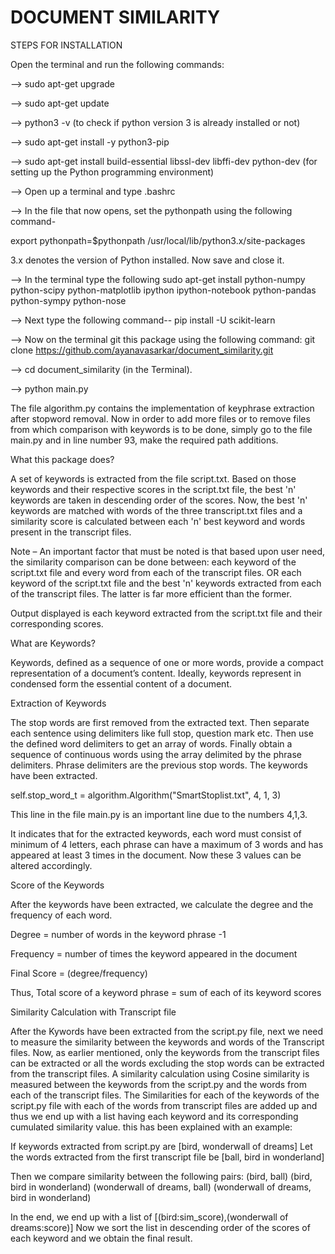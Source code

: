 ﻿# DOCUMENT SIMILARITY

STEPS FOR INSTALLATION

Open the terminal and run the following commands:

--> sudo apt-get upgrade

--> sudo apt-get update

--> python3 -v (to check if python version 3 is already installed or not)

--> sudo apt-get install -y python3-pip

--> sudo apt-get install build-essential libssl-dev libffi-dev python-dev
(for setting up the Python programming environment)

--> Open up a terminal and type .bashrc

--> In the file that now opens, set the pythonpath using the following command-

export pythonpath=$pythonpath /usr/local/lib/python3.x/site-packages

3.x denotes the version of Python installed. Now save and close it.

--> In the terminal type the following
sudo apt-get install python-numpy python-scipy python-matplotlib ipython ipython-notebook python-pandas python-sympy python-nose

--> Next type the following command--
pip install -U scikit-learn

--> Now on the terminal git this package using the following command:
git clone https://github.com/ayanavasarkar/document_similarity.git

--> cd document_similarity (in the Terminal).

--> python main.py

The file algorithm.py contains the implementation of keyphrase extraction after stopword removal. Now in order to add more files or to remove files from which comparison with keywords is to be done, simply go to the file main.py and in line number 93, make the required path additions.



What this package does?


A set of keywords is extracted from the file script.txt.
Based on those keywords and their respective scores in the script.txt file, the best 'n' keywords are taken in descending order of the scores.
Now, the best 'n' keywords are matched with words of the three transcript.txt files and a similarity score is calculated between each 'n' best keyword and words present in the transcript files.

Note – An important factor that must be noted is that based upon user need, the similarity comparison can be done between:
each keyword of the script.txt file and every word from each of the transcript files.
					OR
each keyword of the script.txt file and the best 'n' keywords extracted from each of the transcript files.
The latter is far more efficient than the former.

Output displayed is each keyword extracted from the script.txt file and their corresponding scores.





What are Keywords?

Keywords, defined as a sequence of one or more words, provide a compact representation of a document’s content. Ideally, keywords represent in condensed form the essential content of a document.





Extraction of Keywords

The stop words are first removed from the extracted text. 
Then separate each sentence using delimiters like full stop, question mark etc.
Then use the defined word delimiters to get an array of words.
Finally obtain a sequence of continuous words using the array delimited by the phrase delimiters. Phrase delimiters are the previous stop words.
The keywords have been extracted.

self.stop_word_t = algorithm.Algorithm("SmartStoplist.txt", 4, 1, 3)

This line in the file main.py is an important line due to the numbers 4,1,3.

It indicates that for the extracted keywords, each word must consist of minimum of 4 letters, each phrase can have a maximum of 3 words and has appeared at least 3 times in the document. Now these 3 values can be altered accordingly.






Score of the Keywords

After the keywords have been extracted, we calculate the degree and the frequency of each word.

Degree = number of words in the keyword phrase -1

Frequency = number of times the keyword appeared in the document

Final Score = (degree/frequency)

Thus, Total score of a keyword phrase = sum of each of its keyword scores


Similarity Calculation with Transcript file

After the Kywords have been extracted from the script.py file, next we need to measure the similarity between the keywords and words of the Transcript files. Now, as earlier mentioned, only the keywords from the transcript files can be extracted or all the words excluding the stop words can be extracted from the transcript files. 
A similarity calculation using Cosine similarity is measured between the keywords from the script.py and the words from each of the transcript files. The Similarities for each of the keywords of the script.py file with each of the words from transcript files are added up and thus we end up with a list having each keyword and its corresponding cumulated similarity value. this has been explained with an example:

If keywords extracted from script.py are [bird, wonderwall of dreams]
Let the words extracted from the first transcript file be [ball, bird in wonderland]

Then we compare similarity between the following pairs:
(bird, ball)
(bird, bird in wonderland)
(wonderwall of dreams, ball)
(wonderwall of dreams, bird in wonderland)

In the end, we end up with a list of [(bird:sim_score),(wonderwall of dreams:score)]
Now we sort the list in descending order of the scores of each keyword and we obtain the final result.



